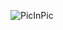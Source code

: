 ![PicInPic](https://user-images.githubusercontent.com/66426299/155513765-36ae1894-1d66-4601-8edf-1809e2db5376.gif)
